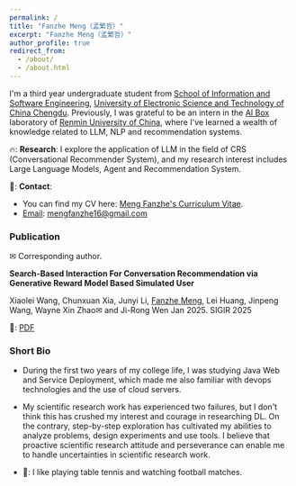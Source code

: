 ```yaml
---
permalink: /
title: "Fanzhe Meng（孟繁哲）"
excerpt: "Fanzhe Meng（孟繁哲）"
author_profile: true
redirect_from: 
  - /about/
  - /about.html
---
```

I'm a third year undergraduate student from [School of Information and Software Engineering](https://sise.uestc.edu.cn/), [University of Electronic Science and Technology of China Chengdu](https://www.uestc.edu.cn/). Previously, I was grateful to be an intern in the [AI Box](http://aibox.ruc.edu.cn/index.htm) laboratory of [Renmin University of China](https://www.ruc.edu.cn/), where I've learned a wealth of knowledge related to LLM, NLP and recommendation systems.

🔥: **Research**: I explore the application of LLM in the field of CRS (Conversational Recommender System), and my research interest includes Large Language Models, Agent and Recommendation System.

📧: **Contact**: 
- You can find my CV here: [Meng Fanzhe's Curriculum Vitae](../assets/self_curriculum_vitae.pdf).
- [Email](mengfanzhe16@gmail.com): <u>mengfanzhe16@gmail.com</u>

### Publication
✉ Corresponding author.

**Search-Based Interaction For Conversation Recommendation via Generative Reward Model Based Simulated User**

Xiaolei Wang, Chunxuan Xia, Junyi Li, <u>Fanzhe Meng</u>, Lei Huang, Jinpeng Wang, Wayne Xin Zhao✉ and Ji-Rong Wen Jan 2025. SIGIR 2025

📖: [PDF](../assets/3726302.3730080.pdf)

### Short Bio
- During the first two years of my college life, I was studying Java Web and Service Deployment, which made me also familiar with devops technologies and the use of cloud servers.

- My scientific research work has experienced two failures, but I don't think this has crushed my interest and courage in researching DL. On the contrary, step-by-step exploration has cultivated my abilities to analyze problems, design experiments and use tools. I believe that proactive scientific research attitude and perseverance can enable me to handle uncertainties in scientific research work.
  
- 🏓: I like playing table tennis and watching football matches.
